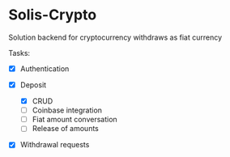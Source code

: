 # Solis-Crypto

Solution backend for cryptocurrency withdraws as fiat currency

Tasks:
- [x] Authentication

- [x] Deposit
    - [x] CRUD 
    - [ ] Coinbase integration
    - [ ] Fiat amount conversation
    - [ ] Release of amounts

- [x] Withdrawal requests
